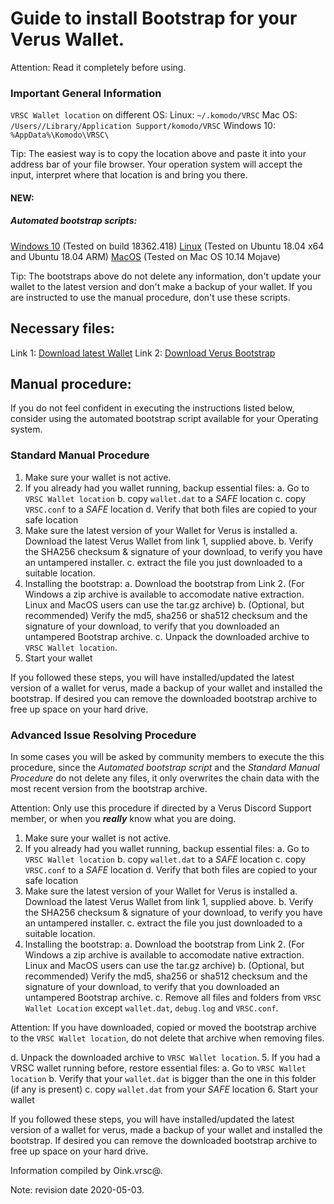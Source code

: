 # Guide to install Bootstrap for your Verus Wallet.

Attention: Read it completely before using.

### Important General Information

`VRSC Wallet location` on different OS:
Linux: `~/.komodo/VRSC`
Mac OS: `/Users//Library/Application Support/komodo/VRSC`
Windows 10: `%AppData%\Komodo\VRSC\`

Tip: The easiest way is to copy the location above and paste it into your address bar of your file browser. Your operation system will accept the input, interpret where that location is and bring you there.

#### NEW:

##### Automated bootstrap scripts:

[Windows 10](https://github.com/Oink70/VerusExtras/releases/download/v1.0.3/VRSC-bootstrap-win.bat) (Tested on build 18362.418)
[Linux](https://github.com/Oink70/VerusExtras/releases/download/v1.0.3/VRSC-bootstrap-linux.sh) (Tested on Ubuntu 18.04 x64 and Ubuntu 18.04 ARM)
[MacOS](https://github.com/Oink70/VerusExtras/releases/download/v1.0.3/VRSC-bootstrap-mac.command) (Tested on Mac OS 10.14 Mojave)

Tip: The bootstraps above do not delete any information, don't update your wallet to the latest version and don't make a backup of your wallet. If you are instructed to use the manual procedure, don't use these scripts.

## Necessary files:

Link 1: [Download latest Wallet](https://veruscoin.io/wallet.html)
Link 2: [Download Verus Bootstrap](https://bootstrap.veruscoin.io/)

## Manual procedure:

If you do not feel confident in executing the instructions listed below, consider using the automated bootstrap script
available for your Operating system.

### Standard Manual Procedure

1. Make sure your wallet is not active.
2. If you already had you wallet running, backup essential files:
	a. Go to `VRSC Wallet location`
	b. copy `wallet.dat` to a *SAFE* location
	c. copy `VRSC.conf` to a *SAFE* location
	d. Verify that both files are copied to your safe location
3. Make sure the latest version of your Wallet for Verus is installed
	a. Download the latest Verus Wallet from link 1, supplied above.
	b. Verify the SHA256 checksum & signature of your download, to verify you have an untampered installer.
	c. extract the file you just downloaded to a suitable location.
4. Installing the bootstrap:
  a. Download the bootstrap from Link 2. (For Windows a zip archive is available to accomodate native extraction. Linux and MacOS users can use the tar.gz archive)
  b. (Optional, but recommended) Verify the md5, sha256 or sha512 checksum and the signature of your download, to verify that you downloaded an untampered Bootstrap archive.
	c. Unpack the downloaded archive to `VRSC Wallet location`.
5. Start your wallet

If you followed these steps, you will have installed/updated the latest version of a wallet for verus, made a backup of your wallet and installed the bootstrap. If desired you can remove the downloaded bootstrap archive to free up space on your hard drive.

### Advanced Issue Resolving Procedure
In some cases you will be asked by community members to execute the this procedure, since the *Automated bootstrap script* and the *Standard Manual Procedure*
do not delete any files, it only overwrites the chain data with the most recent version from the bootstrap archive.

Attention: Only use this procedure if directed by a Verus Discord Support member, or when you ***really*** know what you are doing.

1. Make sure your wallet is not active.
2. If you already had you wallet running, backup essential files:
	a. Go to `VRSC Wallet location`
	b. copy `wallet.dat` to a *SAFE* location
	c. copy `VRSC.conf` to a *SAFE* location
	d. Verify that both files are copied to your safe location
3. Make sure the latest version of your Wallet for Verus is installed
	a. Download the latest Verus Wallet from link 1, supplied above.
	b. Verify the SHA256 checksum & signature of your download, to verify you have an untampered installer.
	c. extract the file you just downloaded to a suitable location.
4. Installing the bootstrap:
  a. Download the bootstrap from Link 2. (For Windows a zip archive is available to accomodate native extraction. Linux and MacOS users can use the tar.gz archive)
  b. (Optional, but recommended) Verify the md5, sha256 or sha512 checksum and the signature of your download, to verify that you downloaded an untampered Bootstrap archive.
  c. Remove all files and folders from `VRSC Wallet Location` except `wallet.dat`, `debug.log` and `VRSC.conf`.

Attention: If you have downloaded, copied or moved the bootstrap archive to the `VRSC Wallet location`, do not delete that archive when removing files.

  d. Unpack the downloaded archive to `VRSC Wallet location`.
5. If you had a VRSC wallet running before, restore essential files:
	a. Go to `VRSC Wallet location`
	b. Verify that your `wallet.dat` is bigger than the one in this folder (if any is present)
	c. copy `wallet.dat` from your *SAFE* location
6. Start your wallet

If you followed these steps, you will have installed/updated the latest version of a wallet for verus, made a backup of your wallet and installed the bootstrap. If desired you can remove the downloaded bootstrap archive to free up space on your hard drive.

Information compiled by Oink.vrsc@.

Note: revision date 2020-05-03.
